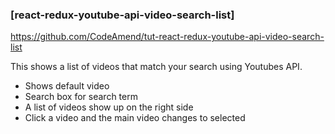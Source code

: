 
### [react-redux-youtube-api-video-search-list]
https://github.com/CodeAmend/tut-react-redux-youtube-api-video-search-list

This shows a list of videos that match your search using Youtubes API. 

* Shows default video
* Search box for search term
* A list of videos show up on the right side
* Click a video and the main video changes to selected
